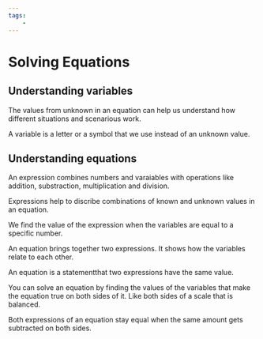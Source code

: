 ```yaml
---
tags:
    -  
---
```

# Solving Equations

## Understanding variables
The values from unknown in an equation can help us understand how different situations and scenarious work.

A variable is a letter or a symbol that we use instead of an unknown value.

## Understanding equations
An expression combines numbers and varaiables with operations like addition, substraction, multiplication and division.

Expressions help to discribe combinations of known and unknown values in an equation.

We find the value of the expression when the variables are equal to a specific number. 

An equation brings together two expressions. It shows how the variables relate to each other.

An equation is a statementthat two expressions have the same value.

You can solve an equation by finding the values of the variables that make the equation true on both sides of it. Like both sides of a scale that is balanced.

Both expressions of an equation stay equal when the same amount gets subtracted on both sides.

